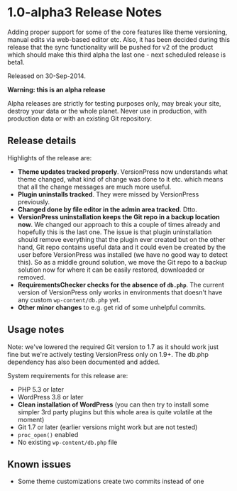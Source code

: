 # 1.0-alpha3 Release Notes #

Adding proper support for some of the core features like theme versioning, manual edits via web-based editor etc. Also, it has been decided during this release that the sync functionality will be pushed for v2 of the product which should make this third alpha the last one - next scheduled release is beta1.

Released on 30-Sep-2014.

<div class="warning">
  <strong>Warning: this is an alpha release</strong>
  <p>Alpha releases are strictly for testing purposes only, may break your site, destroy your data or the whole planet. Never use in production, with production data or with an existing Git repository.</p>
</div>


## Release details ##

Highlights of the release are:

* **Theme updates tracked properly**. VersionPress now understands what theme changed, what kind of change was done to it etc. which means that all the change messages are much more useful.
* **Plugin uninstalls tracked**. They were missed by VersionPress previously.
* **Changed done by file editor in the admin area tracked**. Dtto.
* **VersionPress uninstallation keeps the Git repo in a backup location now**. We changed our approach to this a couple of times already and hopefully this is the last one. The issue is that plugin uninstallation should remove everything that the plugin ever created but on the other hand, Git repo contains useful data and it could even be created by the user before VersionPress was installed (we have no good way to detect this). So as a middle ground solution, we move the Git repo to a backup solution now for where it can be easily restored, downloaded or removed.
* **RequirementsChecker checks for the absence of `db.php`**. The current version of VersionPress only works in environments that doesn't have any custom `wp-content/db.php` yet.
* **Other minor changes** to e.g. get rid of some unhelpful commits.


## Usage notes ##

Note: we've lowered the required Git version to 1.7 as it should work just fine but we're actively testing VersionPress only on 1.9+. The db.php dependency has also been documented and added.

System requirements for this release are:

* PHP 5.3 or later
* WordPress 3.8 or later
* **Clean installation of WordPress**  (you can then try to install some simpler 3rd party plugins but this whole area is quite volatile at the moment)
* Git 1.7 or later (earlier versions might work but are not tested)
* `proc_open()` enabled
* No existing `wp-content/db.php` file


## Known issues ##

* Some theme customizations create two commits instead of one